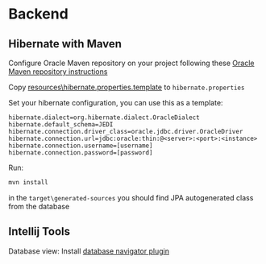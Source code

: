 # Backend

## Hibernate with Maven

Configure Oracle Maven repository on your project following these [Oracle Maven repository instructions](https://docs.oracle.com/middleware/1213/core/MAVEN/config_maven_repo.htm#MAVEN9010)

Copy [resources\hibernate.properties.template](src\backend\justinpoc\src\main\resources\hibernate.properties.template) to `hibernate.properties`

Set your hibernate configuration, you can use this as a template:

```properties
hibernate.dialect=org.hibernate.dialect.OracleDialect
hibernate.default_schema=JEDI
hibernate.connection.driver_class=oracle.jdbc.driver.OracleDriver
hibernate.connection.url=jdbc:oracle:thin:@<server>:<port>:<instance>
hibernate.connection.username=[username]
hibernate.connection.password=[password]
```

Run:

```bash
mvn install
```

in the `target\generated-sources` you should find JPA autogenerated class from the database

## Intellij Tools

Database view: Install [database navigator plugin](https://plugins.jetbrains.com/plugin/1800-database-navigator)
